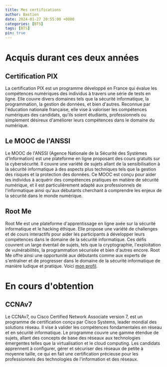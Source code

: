 ```yaml
---
title: Mes certifications
author: Bastien
date: 2024-01-27 20:55:00 +0800
categories: [BTS]
tags: [BTS]
pin: true
--- 
```

# Acquis durant ces deux années

## Certification PIX

La certification PIX est un programme développé en France qui évalue les compétences numériques des individus à travers une série de tests en ligne. Elle couvre divers domaines tels que la sécurité informatique, la programmation, la gestion de données, et bien d'autres. Reconnue par l'éducation nationale française, elle vise à valoriser les compétences numériques des candidats, qu'ils soient étudiants, professionnels ou simplement désireux d'améliorer leurs compétences dans le domaine du numérique.

## Le MOOC de l'ANSSI

Le MOOC de l'ANSSI (Agence Nationale de la Sécurité des Systèmes d'Information) est une plateforme en ligne proposant des cours gratuits sur la cybersécurité. Il couvre une variété de sujets allant de la sensibilisation à la sécurité informatique à des aspects plus techniques tels que la gestion des risques et la protection des données. Ce MOOC est conçu pour aider les individus à acquérir des compétences pratiques en matière de sécurité numérique, et il est particulièrement adapté aux professionnels de l'informatique ainsi qu'aux débutants cherchant à comprendre les enjeux de la sécurité dans le monde numérique.

## Root Me

Root Me est une plateforme d'apprentissage en ligne axée sur la sécurité informatique et le hacking éthique. Elle propose une variété de challenges et de cours interactifs pour aider les participants à développer leurs compétences dans le domaine de la sécurité informatique. Ces défis couvrent un large éventail de sujets, tels que la cryptographie, l'exploitation de vulnérabilités, la programmation sécurisée et bien d'autres encore. Root Me offre ainsi une opportunité aux débutants comme aux experts de s'entraîner et de progresser dans le domaine de la sécurité informatique de manière ludique et pratique. Voici [mon profil](https://www.root-me.org/Talah-642959?lang=fr#f30b15ed61d0e8860f8806f0f80c561e).

# En cours d'obtention

## CCNAv7

Le CCNAv7, ou Cisco Certified Network Associate version 7, est un programme de certification conçu par Cisco Systems, leader mondial des solutions réseau. Il vise à valider les compétences fondamentales en réseau et en sécurité informatique. Le programme couvre une gamme étendue de sujets, allant des concepts de base des réseaux aux technologies émergentes telles que la virtualisation et le cloud computing. Les candidats apprennent à configurer, gérer et sécuriser des réseaux de petite à moyenne taille, ce qui en fait une certification précieuse pour les professionnels des technologies de l'information et des réseaux.

